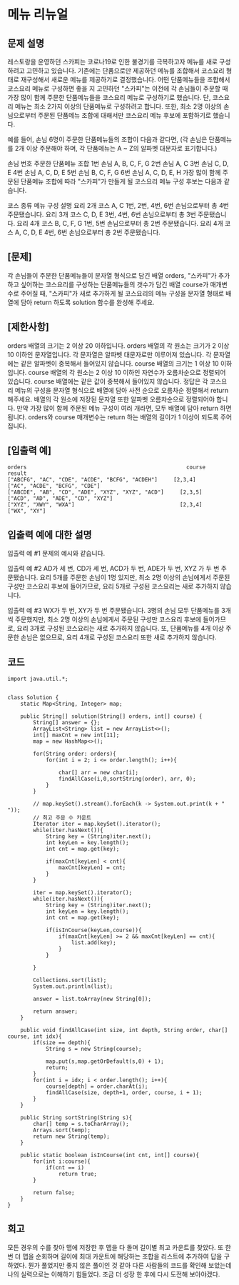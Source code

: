 # 메뉴 리뉴얼
## 문제 설명
레스토랑을 운영하던 스카피는 코로나19로 인한 불경기를 극복하고자 메뉴를 새로 구성하려고 고민하고 있습니다.
기존에는 단품으로만 제공하던 메뉴를 조합해서 코스요리 형태로 재구성해서 새로운 메뉴를 제공하기로 결정했습니다. 어떤 단품메뉴들을 조합해서 코스요리 메뉴로 구성하면 좋을 지 고민하던 "스카피"는 이전에 각 손님들이 주문할 때 가장 많이 함께 주문한 단품메뉴들을 코스요리 메뉴로 구성하기로 했습니다.
단, 코스요리 메뉴는 최소 2가지 이상의 단품메뉴로 구성하려고 합니다. 또한, 최소 2명 이상의 손님으로부터 주문된 단품메뉴 조합에 대해서만 코스요리 메뉴 후보에 포함하기로 했습니다.

예를 들어, 손님 6명이 주문한 단품메뉴들의 조합이 다음과 같다면,
(각 손님은 단품메뉴를 2개 이상 주문해야 하며, 각 단품메뉴는 A ~ Z의 알파벳 대문자로 표기합니다.)

손님 번호	주문한 단품메뉴 조합
1번 손님	A, B, C, F, G
2번 손님	A, C
3번 손님	C, D, E
4번 손님	A, C, D, E
5번 손님	B, C, F, G
6번 손님	A, C, D, E, H
가장 많이 함께 주문된 단품메뉴 조합에 따라 "스카피"가 만들게 될 코스요리 메뉴 구성 후보는 다음과 같습니다.

코스 종류	메뉴 구성	설명
요리 2개 코스	A, C	1번, 2번, 4번, 6번 손님으로부터 총 4번 주문됐습니다.
요리 3개 코스	C, D, E	3번, 4번, 6번 손님으로부터 총 3번 주문됐습니다.
요리 4개 코스	B, C, F, G	1번, 5번 손님으로부터 총 2번 주문됐습니다.
요리 4개 코스	A, C, D, E	4번, 6번 손님으로부터 총 2번 주문됐습니다.
## [문제]
각 손님들이 주문한 단품메뉴들이 문자열 형식으로 담긴 배열 orders, "스카피"가 추가하고 싶어하는 코스요리를 구성하는 단품메뉴들의 갯수가 담긴 배열 course가 매개변수로 주어질 때, "스카피"가 새로 추가하게 될 코스요리의 메뉴 구성을 문자열 형태로 배열에 담아 return 하도록 solution 함수를 완성해 주세요.

## [제한사항]
orders 배열의 크기는 2 이상 20 이하입니다.
orders 배열의 각 원소는 크기가 2 이상 10 이하인 문자열입니다.
각 문자열은 알파벳 대문자로만 이루어져 있습니다.
각 문자열에는 같은 알파벳이 중복해서 들어있지 않습니다.
course 배열의 크기는 1 이상 10 이하입니다.
course 배열의 각 원소는 2 이상 10 이하인 자연수가 오름차순으로 정렬되어 있습니다.
course 배열에는 같은 값이 중복해서 들어있지 않습니다.
정답은 각 코스요리 메뉴의 구성을 문자열 형식으로 배열에 담아 사전 순으로 오름차순 정렬해서 return 해주세요.
배열의 각 원소에 저장된 문자열 또한 알파벳 오름차순으로 정렬되어야 합니다.
만약 가장 많이 함께 주문된 메뉴 구성이 여러 개라면, 모두 배열에 담아 return 하면 됩니다.
orders와 course 매개변수는 return 하는 배열의 길이가 1 이상이 되도록 주어집니다.
## [입출력 예]
```
orders                                              	course	             result
["ABCFG", "AC", "CDE", "ACDE", "BCFG", "ACDEH"]   	[2,3,4]	      ["AC", "ACDE", "BCFG", "CDE"]
["ABCDE", "AB", "CD", "ADE", "XYZ", "XYZ", "ACD"]	  [2,3,5]     	["ACD", "AD", "ADE", "CD", "XYZ"]
["XYZ", "XWY", "WXA"]	                              [2,3,4]	      ["WX", "XY"]
```

## 입출력 예에 대한 설명
입출력 예 #1
문제의 예시와 같습니다.

입출력 예 #2
AD가 세 번, CD가 세 번, ACD가 두 번, ADE가 두 번, XYZ 가 두 번 주문됐습니다.
요리 5개를 주문한 손님이 1명 있지만, 최소 2명 이상의 손님에게서 주문된 구성만 코스요리 후보에 들어가므로, 요리 5개로 구성된 코스요리는 새로 추가하지 않습니다.

입출력 예 #3
WX가 두 번, XY가 두 번 주문됐습니다.
3명의 손님 모두 단품메뉴를 3개씩 주문했지만, 최소 2명 이상의 손님에게서 주문된 구성만 코스요리 후보에 들어가므로, 요리 3개로 구성된 코스요리는 새로 추가하지 않습니다.
또, 단품메뉴를 4개 이상 주문한 손님은 없으므로, 요리 4개로 구성된 코스요리 또한 새로 추가하지 않습니다.



## 코드
```
import java.util.*;


class Solution {
    static Map<String, Integer> map; 
    
    public String[] solution(String[] orders, int[] course) {
        String[] answer = {};
        ArrayList<String> list = new ArrayList<>();
        int[] maxCnt = new int[11];
        map = new HashMap<>();
        
        for(String order: orders){
            for(int i = 2; i <= order.length(); i++){
                
                char[] arr = new char[i];
                findAllCase(i,0,sortString(order), arr, 0);
            }
        }
        
        // map.keySet().stream().forEach(k -> System.out.print(k + " "));
        // 최고 주문 수 카운트
        Iterator iter = map.keySet().iterator();
        while(iter.hasNext()){
            String key = (String)iter.next();
            int keyLen = key.length();
            int cnt = map.get(key);
            
            if(maxCnt[keyLen] < cnt){
                maxCnt[keyLen] = cnt;
            }
        }
    
        iter = map.keySet().iterator();
        while(iter.hasNext()){
            String key = (String)iter.next();
            int keyLen = key.length();
            int cnt = map.get(key);
            
            if(isInCourse(keyLen,course)){
                if(maxCnt[keyLen] >= 2 && maxCnt[keyLen] == cnt){
                    list.add(key);
                }    
            }
            
        }
        
        Collections.sort(list);
        System.out.println(list);
        
        answer = list.toArray(new String[0]);
        
        return answer;
    }
    
    public void findAllCase(int size, int depth, String order, char[] course, int idx){
        if(size == depth){
            String s = new String(course);
            
            map.put(s,map.getOrDefault(s,0) + 1);
            return;
        }
        for(int i = idx; i < order.length(); i++){
            course[depth] = order.charAt(i);
            findAllCase(size, depth+1, order, course, i + 1);
        }
    }
    
    public String sortString(String s){
        char[] temp = s.toCharArray();
        Arrays.sort(temp);
        return new String(temp);
    }
    
    public static boolean isInCourse(int cnt, int[] course){
        for(int i:course){
            if(cnt == i)
                return true;
        }
        
        return false;
    }
}
```

## 회고
모든 경우의 수를 찾아 맵에 저장한 후 맵을 다 돌며 길이별 최고 카운트를 찾았다.
또 한번 더 맵을 순회하며 길이에 최대 카운트에 해당하는 조합을 리스트에 추가하여 답을 구하였다.
뭔가 풀었지만 좋지 않은 풀이인 것 같아 다른 사람들의 코드를 확인해 보았는데 나의 실력으로는 이해하기 힘들었다.
조금 더 성장 한 후에 다시 도전해 보아야겠다.
